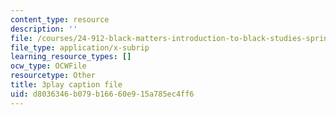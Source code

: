 ```yaml
---
content_type: resource
description: ''
file: /courses/24-912-black-matters-introduction-to-black-studies-spring-2017/d8036346b079b16660e915a785ec4ff6_axW7DSLHO8U.srt
file_type: application/x-subrip
learning_resource_types: []
ocw_type: OCWFile
resourcetype: Other
title: 3play caption file
uid: d8036346-b079-b166-60e9-15a785ec4ff6
---
```

